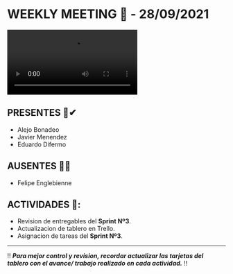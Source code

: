 # WEEKLY MEETING 📅 - **28/09/2021**

<video src="https://media.giphy.com/media/3ndAvMC5LFPNMCzq7m/giphy.mp4" controls></video>

## PRESENTES 📢✔
- Alejo Bonadeo
- Javier Menendez
- Eduardo Difermo

## AUSENTES 📢❌
- Felipe Englebienne


## ACTIVIDADES 🚩:
* Revision de entregables del **Sprint Nº3**.
* Actualizacion de tablero en Trello.
* Asignacion de tareas del **Sprint Nº3**.

___________________________________________________________________________________________________________________________________________________________________________________

‼ ***Para mejor control y revision, recordar actualizar las tarjetas del tablero con el avance/ trabajo realizado en cada actividad.*** ‼






